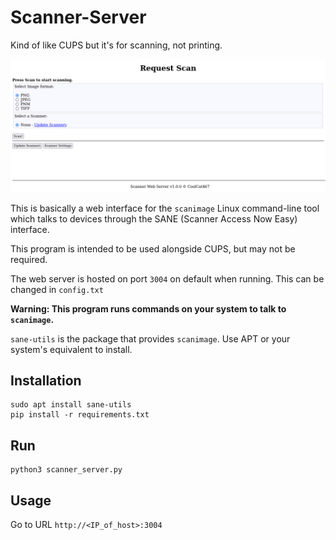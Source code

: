 # Scanner-Server
Kind of like CUPS but it's for scanning, not printing.

![thumbnail](./img/thumbnail.png)

This is basically a web interface for the `scanimage` Linux command-line tool which talks
to devices through the SANE (Scanner Access Now Easy) interface.

This program is intended to be used alongside CUPS, but may not be required.

The web server is hosted on port `3004` on default when running.
This can be changed in `config.txt`

**Warning: This program runs commands on your system to talk to `scanimage`.**

`sane-utils` is the package that provides `scanimage`. Use APT or your system's
equivalent to install.

## Installation
```console
sudo apt install sane-utils
pip install -r requirements.txt
```

## Run
```console
python3 scanner_server.py 
```

## Usage
Go to URL `http://<IP_of_host>:3004`
